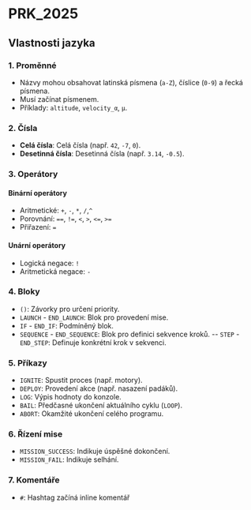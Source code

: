 # PRK_2025

## Vlastnosti jazyka

### 1. Proměnné
- Názvy mohou obsahovat latinská písmena (`a-Z`), číslice (`0-9`) a řecká písmena.
- Musí začínat písmenem.
- Příklady: `altitude`, `velocity_α`, `μ`.

### 2. Čísla
- **Celá čísla**: Celá čísla (např. `42`, `-7`, `0`).
- **Desetinná čísla**: Desetinná čísla (např. `3.14`, `-0.5`).

### 3. Operátory
#### Binární operátory
- Aritmetické: `+`, `-`, `*`, `/`,`^`
- Porovnání: `==`, `!=`, `<`, `>`, `<=`, `>=`
- Přiřazení: `=`

#### Unární operátory
- Logická negace: `!`
- Aritmetická negace: `-`

### 4. Bloky
- `()`: Závorky pro určení priority.
- `LAUNCH` - `END_LAUNCH`: Blok pro provedení mise.
- `IF` - `END_IF`: Podmíněný blok.
- `SEQUENCE` - `END_SEQUENCE`: Blok pro definici sekvence kroků.
-- `STEP` - `END_STEP`: Definuje konkrétní krok v sekvenci.

### 5. Příkazy
- `IGNITE`: Spustit proces (např. motory).
- `DEPLOY`: Provedení akce (např. nasazení padáků).
- `LOG`: Výpis hodnoty do konzole.
- `BAIL`: Předčasné ukončení aktuálního cyklu (`LOOP`).
- `ABORT`: Okamžité ukončení celého programu.

### 6. Řízení mise
- `MISSION_SUCCESS`: Indikuje úspěšné dokončení.
- `MISSION_FAIL`: Indikuje selhání.

### 7. Komentáře
- `#`: Hashtag začíná inline komentář
